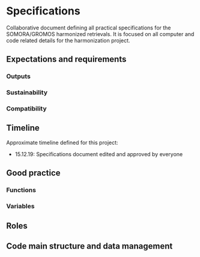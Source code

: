 # Specifications
Collaborative document defining all practical specifications for the SOMORA/GROMOS harmonized retrievals. It is focused on all computer and code related details for the harmonization project.

## Expectations and requirements
### Outputs

### Sustainability

### Compatibility

## Timeline
Approximate timeline defined for this project:

* 15.12.19: Specifications document edited and approved by everyone

## Good practice
### Functions

### Variables 

## Roles

## Code main structure and data management
